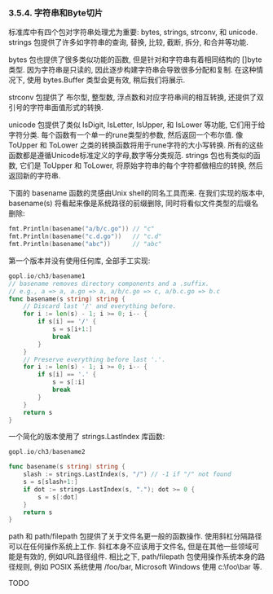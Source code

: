 ### 3.5.4. 字符串和Byte切片


标准库中有四个包对字符串处理尤为重要: bytes, strings, strconv, 和 unicode. strings 包提供了许多如字符串的查询, 替换, 比较, 截断, 拆分, 和合并等功能.

bytes 包也提供了很多类似功能的函数, 但是针对和字符串有着相同结构的 []byte 类型. 因为字符串是只读的, 因此逐步构建字符串会导致很多分配和复制. 在这种情况下, 使用 bytes.Buffer 类型会更有效, 稍后我们将展示.

strconv 包提供了 布尔型, 整型数, 浮点数和对应字符串间的相互转换, 还提供了双引号的字符串面值形式的转换.

unicode 包提供了类似 IsDigit, IsLetter, IsUpper, 和 IsLower 等功能, 它们用于给字符分类. 每个函数有一个单一的rune类型的参数, 然后返回一个布尔值. 像 ToUpper 和 ToLower 之类的转换函数将用于rune字符的大小写转换. 所有的这些函数都是遵循Unicode标准定义的字母,数字等分类规范. strings 包也有类似的函数, 它们是 ToUpper 和 ToLower, 将原始字符串的每个字符都做相应的转换, 然后返回新的字符串.

下面的 basename 函数的灵感由Unix shell的同名工具而来. 在我们实现的版本中,  basename(s) 将看起来像是系统路径的前缀删除, 同时将看似文件类型的后缀名删除:

```Go
fmt.Println(basename("a/b/c.go")) // "c"
fmt.Println(basename("c.d.go"))   // "c.d"
fmt.Println(basename("abc"))      // "abc"
```

第一个版本并没有使用任何库, 全部手工实现:

```Go
gopl.io/ch3/basename1
// basename removes directory components and a .suffix.
// e.g., a => a, a.go => a, a/b/c.go => c, a/b.c.go => b.c
func basename(s string) string {
	// Discard last '/' and everything before.
	for i := len(s) - 1; i >= 0; i-- {
		if s[i] == '/' {
			s = s[i+1:]
			break
		}
	}
	// Preserve everything before last '.'.
	for i := len(s) - 1; i >= 0; i-- {
		if s[i] == '.' {
			s = s[:i]
			break
		}
	}
	return s
}
```

一个简化的版本使用了 strings.LastIndex 库函数:

```Go
gopl.io/ch3/basename2

func basename(s string) string {
	slash := strings.LastIndex(s, "/") // -1 if "/" not found
	s = s[slash+1:]
	if dot := strings.LastIndex(s, "."); dot >= 0 {
		s = s[:dot]
	}
	return s
}
```

path 和 path/filepath 包提供了关于文件名更一般的函数操作. 使用斜杠分隔路径可以在任何操作系统上工作. 斜杠本身不应该用于文件名, 但是在其他一些领域可能是有效的, 例如URL路径组件. 相比之下, path/filepath 包使用操作系统本身的路径规则, 例如 POSIX 系统使用 /foo/bar, Microsoft Windows 使用 c:\foo\bar 等.



TODO

